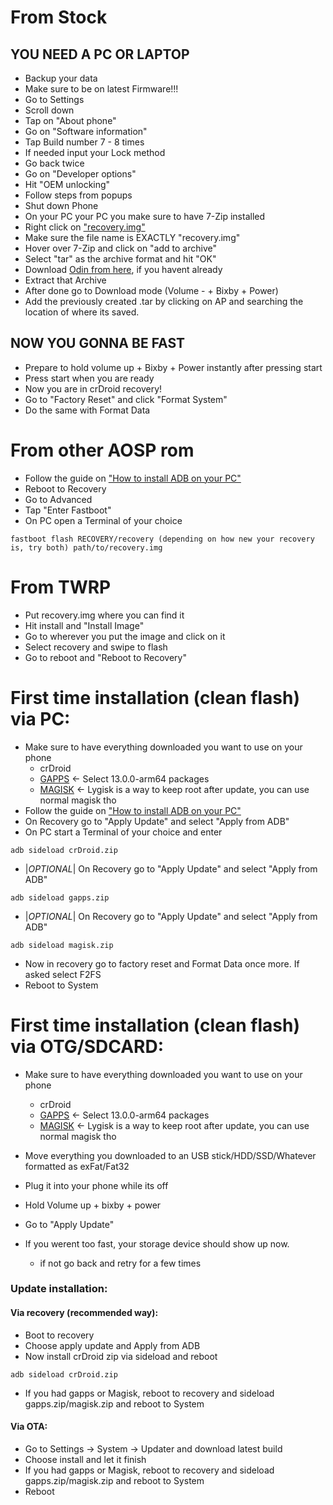 # From Stock

## YOU NEED A PC OR LAPTOP
* Backup your data
* Make sure to be on latest Firmware!!!
* Go to Settings
* Scroll down
* Tap on "About phone"
* Go on "Software information"
* Tap Build number 7 - 8 times
* If needed input your Lock method
* Go back twice
* Go on "Developer options"
* Hit "OEM unlocking"
* Follow steps from popups
* Shut down Phone 
* On your PC your PC you make sure to have 7-Zip installed
* Right click on ["recovery.img"](https://sourceforge.net/projects/crdroid/files/crownlte/9.x/recovery.img/download)
* Make sure the file name is EXACTLY "recovery.img"
* Hover over 7-Zip and click on "add to archive"
* Select "tar" as the archive format and hit "OK"
* Download [Odin from here](https://odindownload.com/download/Odin3_v3.14.4.zip), if you havent already
* Extract that Archive
* After done go to Download mode (Volume - + Bixby + Power)
* Add the previously created .tar by clicking on AP and searching the location of where its saved.

## NOW YOU GONNA BE FAST
* Prepare to hold volume up + Bixby + Power instantly after pressing start
* Press start when you are ready
* Now you are in crDroid recovery!
* Go to "Factory Reset" and click "Format System"
* Do the same with Format Data

# From other AOSP rom
* Follow the guide on ["How to install ADB on your PC"](https://telegra.ph/HOW-TO-3-04-18) 
* Reboot to Recovery
* Go to Advanced
* Tap "Enter Fastboot"
* On PC open a Terminal of your choice
```
fastboot flash RECOVERY/recovery (depending on how new your recovery is, try both) path/to/recovery.img
```

# From TWRP
* Put recovery.img where you can find it
* Hit install and "Install Image"
* Go to wherever you put the image and click on it
* Select recovery and swipe to flash
* Go to reboot and "Reboot to Recovery"

# First time installation (clean flash) via PC:

* Make sure to have everything downloaded you want to use on your phone
  - crDroid
  - [GAPPS](http://downloads.codefi.re/jdcteam/javelinanddart/gapps) <- Select 13.0.0-arm64 packages
  - [MAGISK](https://github.com/programminghoch10/Lygisk#downloads) <- Lygisk is a way to keep root after update, you can use normal magisk tho
* Follow the guide on ["How to install ADB on your PC"](https://telegra.ph/HOW-TO-3-04-18) 
* On Recovery go to "Apply Update" and select "Apply from ADB"
* On PC start a Terminal of your choice and enter
```
adb sideload crDroid.zip
```
* |*OPTIONAL*| On Recovery go to "Apply Update" and select "Apply from ADB"
```
adb sideload gapps.zip
```
* |*OPTIONAL*| On Recovery go to "Apply Update" and select "Apply from ADB"
```
adb sideload magisk.zip
```
* Now in recovery go to factory reset and Format Data once more. If asked select F2FS
* Reboot to System

# First time installation (clean flash) via OTG/SDCARD:

* Make sure to have everything downloaded you want to use on your phone
  - crDroid
  - [GAPPS](http://downloads.codefi.re/jdcteam/javelinanddart/gapps) <- Select 13.0.0-arm64 packages
  - [MAGISK](https://github.com/programminghoch10/Lygisk#downloads) <- Lygisk is a way to keep root after update, you can use normal magisk tho

* Move everything you downloaded to an USB stick/HDD/SSD/Whatever formatted as exFat/Fat32
* Plug it into your phone while its off
* Hold Volume up + bixby + power
* Go to "Apply Update"
* If you werent too fast, your storage device should show up now.
  - if not go back and retry for a few times

### Update installation:
#### Via recovery (recommended way):
* Boot to recovery
* Choose apply update and Apply from ADB
* Now install crDroid zip via sideload and reboot

```
adb sideload crDroid.zip
```
* If you had gapps or Magisk, reboot to recovery and sideload gapps.zip/magisk.zip and reboot to System

#### Via OTA:
* Go to Settings -> System -> Updater and download latest build
* Choose install and let it finish
* If you had gapps or Magisk, reboot to recovery and sideload gapps.zip/magisk.zip and reboot to System
* Reboot
